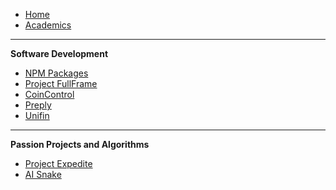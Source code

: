 -   [Home](/)
-   [Academics](./study/)

---

**Software Development**

-   [NPM Packages](./npm.md)
-   [Project FullFrame]("https://lochungtin.github.io")
-   [CoinControl]("https://lochungtin.github.io/CoinControl")
-   [Preply]("https://lochungtin.github.io")
-   [Unifin]("https://lochungtin.github.io")

---

**Passion Projects and Algorithms**

-   [Project Expedite]("https://lochungtin.github.io/Expedite")
-   [AI Snake]("https://lochungtin.github.io")
